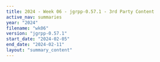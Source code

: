 ```yaml
---
title: 2024 - Week 06 - jgrpp-0.57.1 - 3rd Party Content
active_nav: summaries
year: "2024"
filename: "wk06"
version: "jgrpp-0.57.1"
start_date: "2024-02-05"
end_date: "2024-02-11"
layout: "summary_content"
---
```

